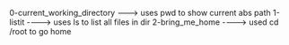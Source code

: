 0-current_working_directory ---> uses pwd to show current abs path
1-listit ----> uses ls to list all files in dir
2-bring_me_home ----> used cd /root to go home
